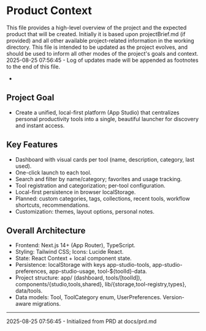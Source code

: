 # Product Context

This file provides a high-level overview of the project and the expected product that will be created. Initially it is based upon projectBrief.md (if provided) and all other available project-related information in the working directory. This file is intended to be updated as the project evolves, and should be used to inform all other modes of the project's goals and context.
2025-08-25 07:56:45 - Log of updates made will be appended as footnotes to the end of this file.

*

## Project Goal

* Create a unified, local-first platform (App Studio) that centralizes personal productivity tools into a single, beautiful launcher for discovery and instant access.

## Key Features

* Dashboard with visual cards per tool (name, description, category, last used).
* One-click launch to each tool.
* Search and filter by name/category; favorites and usage tracking.
* Tool registration and categorization; per-tool configuration.
* Local-first persistence in browser localStorage.
* Planned: custom categories, tags, collections, recent tools, workflow shortcuts, recommendations.
* Customization: themes, layout options, personal notes.

## Overall Architecture

* Frontend: Next.js 14+ (App Router), TypeScript.
* Styling: Tailwind CSS; Icons: Lucide React.
* State: React Context + local component state.
* Persistence: localStorage with keys app-studio-tools, app-studio-preferences, app-studio-usage, tool-${toolId}-data.
* Project structure: app/ (dashboard, tools/[toolId]), components/{studio,tools,shared}, lib/{storage,tool-registry,types}, data/tools.
* Data models: Tool, ToolCategory enum, UserPreferences. Version-aware migrations.

---

2025-08-25 07:56:45 - Initialized from PRD at docs/prd.md